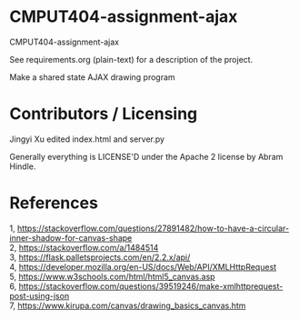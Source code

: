 CMPUT404-assignment-ajax
==============================

CMPUT404-assignment-ajax

See requirements.org (plain-text) for a description of the project.

Make a shared state AJAX drawing program

Contributors / Licensing
========================
Jingyi Xu edited index.html and server.py

Generally everything is LICENSE'D under the Apache 2 license by Abram Hindle.


References
========================
1, https://stackoverflow.com/questions/27891482/how-to-have-a-circular-inner-shadow-for-canvas-shape<br/>
2, https://stackoverflow.com/a/1484514 <br/>
3, https://flask.palletsprojects.com/en/2.2.x/api/<br/>
4, https://developer.mozilla.org/en-US/docs/Web/API/XMLHttpRequest<br/>
5, https://www.w3schools.com/html/html5_canvas.asp <br/>
6, https://stackoverflow.com/questions/39519246/make-xmlhttprequest-post-using-json <br/>
7, https://www.kirupa.com/canvas/drawing_basics_canvas.htm 